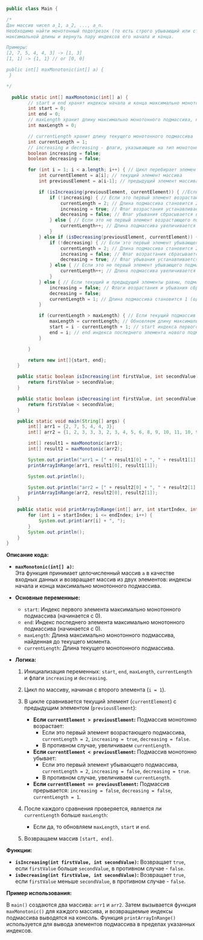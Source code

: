 ```Java
public class Main {

/*
Дан массив чисел a_1, a_2, ..., a_n.
Необходимо найти монотонный подотрезок (то есть строго убывающий или строго возрастающий)
максимальной длины и вернуть пару индексов его начала и конца.

Примеры:
[2, 7, 5, 4, 4, 3] -> [1, 3]
[1, 1] -> {1, 1} // or [0, 0]

public int[] maxMonotonic(int[] a) {
 }

*/

  public static int[] maxMonotonic(int[] a) {
        // start и end хранят индексы начала и конца максимально монотонного подмассива
        int start = 0;
        int end = 0;
        // maxLength хранит длину максимально монотонного подмассива, найденную до текущего момента
        int maxLength = 0;

        // currentLength хранит длину текущего монотонного подмассива
        int currentLength = 1;
        // increasing и decreasing - флаги, указывающие на тип монотонности текущего подмассива (возрастания или убывания)
        boolean increasing = false;
        boolean decreasing = false;

        for (int i = 1; i < a.length; i++) { // Цикл перебирает элементы массива начиная с второго
            int currentElement = a[i]; // текущий элемент массива
            int previousElement = a[i-1]; // предыдущий элемент массива

            if (isIncreasing(previousElement, currentElement)) { //Если подмассив монотонно возрастает
                if (!increasing) { // Если это первый элемент возрастающего подмассива
                    currentLength = 2; // Длина подмассива становится 2 (два элемента)
                    increasing = true; // Флаг возрастания устанавливается в TRUE
                    decreasing = false; // Флаг убывания сбрасывается в FALSE
                } else { // Если это не первый элемент возрастающего подмассива
                    currentLength++; // Длина подмассива увеличивается на 1
                }
            } else if (isDecreasing(previousElement, currentElement)) { //Если подмассив монотонно убывает
                if (!decreasing) { // Если это первый элемент убывающего подмассива
                    currentLength = 2; // Длина подмассива становится 2 (два элемента)
                    increasing = false; // Флаг возрастания сбрасывается в FALSE
                    decreasing = true; // Флаг убывания устанавливается в TRUE
                } else { // Если это не первый элемент убывающего подмассива
                    currentLength++; // Длина подмассива увеличивается на 1
                }
            } else { // Если текущий и предыдущий элементы равны, подмассив прерывается
                increasing = false; // Флаги возрастания и убывания сбрасываются в FALSE
                decreasing = false;
                currentLength = 1; // Длина подмассива становится 1 (один элемент)
            }

            if (currentLength > maxLength) { // Если текущий подмассив длиннее предыдущего максимального
                maxLength = currentLength; // Обновляем длину максимально монотонного подмассива
                start = i - currentLength + 1; // start индекса первого элемента нового подмассива
                end = i; // end индекса последнего элемента нового подмассива
            }

        }

        return new int[]{start, end};
    }

    public static boolean isIncreasing(int firstValue, int secondValue) {
        return firstValue > secondValue;
    }

    public static boolean isDecreasing(int firstValue, int secondValue) {
        return firstValue < secondValue;
    }

    public static void main(String[] args) {
        int[] arr1 = {2, 7, 5, 4, 4, 3};
        int[] arr2 = {1, 2, 3, 3, 3, 2, 3, 4, 5, 6, 8, 9, 10, 11, 10, 9, 8, 7, 6, 5, 4, 3, 2, 1};

        int[] result1 = maxMonotonic(arr1);
        int[] result2 = maxMonotonic(arr2);

        System.out.println("arr1 = [" + result1[0] + ", " + result1[1] + "]"); // Выводим индексы максимально монотонного подмассива для arr1
        printArrayInRange(arr1, result1[0], result1[1]);

        System.out.println();

        System.out.println("arr2 = [" + result2[0] + ", " + result2[1] + "]"); // Выводим индексы максимально монотонного подмассива для arr2
        printArrayInRange(arr2, result2[0], result2[1]);
    }

    public static void printArrayInRange(int[] arr, int startIndex, int endIndex) {
        for (int i = startIndex; i <= endIndex; i++) {
            System.out.print(arr[i] + ", ");
        }
        System.out.println();
    }
}
```



**Описание кода:**


* **`maxMonotonic(int[] a)`:**  
Эта функция принимает целочисленный массив `a` в качестве входных данных и возвращает массив из двух элементов: индексы начала и конца максимально монотонного подмассива. 

* **Основные переменные:** 
    * `start`: Индекс первого элемента максимально монотонного подмассива (начинается с 0).
    * `end`: Индекс последнего элемента максимально монотонного подмассива (начинается с 0).
    * `maxLength`: Длина максимально монотонного подмассива, найденная до текущего момента.
    * `currentLength`:  Длина текущего монотонного подмассива.

* **Логика:**
    1. Инициализация переменных: `start`, `end`, `maxLength`, `currentLength` и флаги `increasing` и `decreasing`.

    2. Цикл по массиву, начиная с второго элемента (`i = 1`).

    3. В цикле сравнивается текущий элемент (`currentElement`) с предыдущим элементом (`previousElement`):
       * **Если `currentElement > previousElement`:** Подмассив монотонно возрастает:
          * Если это первый элемент возрастающего подмассива, `currentLength = 2`, `increasing = true`, `decreasing = false`.
          * В противном случае, увеличиваем `currentLength`.
       * **Если `currentElement < previousElement`:** Подмассив монотонно убывает:
          * Если это первый элемент убывающего подмассива, `currentLength = 2`, `increasing = false`, `decreasing = true`.
          * В противном случае, увеличиваем `currentLength`.
       * **Если `currentElement == previousElement`:** Подмассив прерывается: `increasing = false`, `decreasing = false`, `currentLength = 1`.

    4. После каждого сравнения проверяется, является ли `currentLength` больше `maxLength`:
       * Если да, то обновляем `maxLength`, `start` и `end`.

    5. Возвращаем массив `[start, end]`.



**Функции:**

* **`isIncreasing(int firstValue, int secondValue)`:**  Возвращает `true`, если `firstValue` больше `secondValue`, в противном случае - `false`.
* **`isDecreasing(int firstValue, int secondValue)`:** Возвращает `true`, если `firstValue` меньше `secondValue`, в противном случае - `false`.



**Пример использования:**

В `main()` создаются два массива: `arr1` и `arr2`. Затем вызывается функция `maxMonotonic()` для каждого массива, и возвращаемые индексы подмассива выводятся на консоль. Функция `printArrayInRange()` используется для вывода элементов подмассива в пределах указанных индексов.


